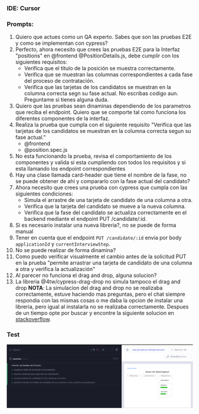 ### IDE: Cursor

### Prompts:

1. Quiero que actues como un QA experto. Sabes que son las pruebas E2E y como se implementan con cypress?
2. Perfecto, ahora necesito que crees las pruebas E2E para la Interfaz "positions" en @frontend @PositionDetails.js, debe cumplir con los siguientes requisitos:
    - Verifica que el título de la posición se muestra correctamente.
    - Verifica que se muestran las columnas correspondientes a cada fase del proceso de contratación.
    - Verifica que las tarjetas de los candidatos se muestran en la columna correcta segn su fase actual.
  No escribas codigo aun. Preguntame si tienes alguna duda.
3. Quiero que las pruebas sean dinaminas dependiendo de los parametros que reciba el endpoint. Quiero que se comporte tal como funciona los diferentes componentes de la interfaz.
4. Realiza la prueba que cumpla con el siguiente  requisito "Verifica que las tarjetas de los candidatos se muestran en la columna correcta segun su fase actual." 
   - @frontend 
   - @position.spec.js 
5. No esta funcionando la prueba, revisa el comportamiento de los componentes y valida si esta cumpliendo con todos los requisitos y  si esta llamando los endpoint correspondientes
6. Hay una clase llamada card-header que tiene el nombre de la fase, no se puede obtener de ahi y compararlo con la fase actual del candidato?
7. Ahora necesito que crees una prueba con cypress que cumpla con las siguientes condiciones:
   - Simula el arrastre de una tarjeta de candidato de una columna a otra.
   - Verifica que la tarjeta del candidato se mueve a la nueva columna.
   - Verifica que la fase del candidato se actualiza correctamente en el backend mediante el endpoint PUT /candidate/:id.
8. Si es necesario instalar una nueva libreria?, no se puede de forma manual
9.  Tener en cuenta que el endpoint `PUT /candidate/:id` envia por body `applicationId` y `currentInterviewStep`.
10. No se puede realizar de forma dinamina? 
11. Como puedo verificar visualmente el cambio antes de la solicitud PUT en la prueba "permite arrastrar una tarjeta de candidato de una columna a otra y verifica la actualización"
12. Al parecer no funciona el drag and drop, alguna solucion?
13. La libreria @4tw/cypress-drag-drop no simula tampoco el drag and drop
    **NOTA**: La simulacion del drag and drop no se realizaba correctamente, estuve haciendo mas preguntas, pero el chat siempre respondia con las mismas cosas o me daba la opcion de instalar una libreria, pero igual al instalarla no se realizaba correctamente. Despues de un tiempo opte por buscar y encontre la siguiente solucion en [stackoverflow](https://stackoverflow.com/questions/70024270/cypress-drag-and-drop-not-working-on-a-react-based-website).

### Test
![test](/frontend/src/assets/test.png)